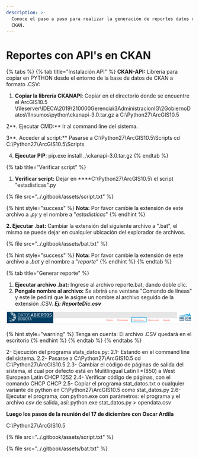 ```yaml
---
description: >-
  Conoce el paso a paso para realizar la generación de reportes datos desde
  CKAN.
---
```


# Reportes con API's en CKAN

{% tabs %}
{% tab title="Instalación API" %}
**CKAN-API:** Librería para copiar en PYTHON desde el entorno de la base de datos de CKAN a formato .CSV:

1. **Copiar la librería CKANAPI**: Copiar en el directorio donde se encuentre el ArcGIS10.5         \fileserver\IDECA\2019\210000Gerencia\3AdministracionIG\2GobiernoDatos\1Insumos\python\ckanapi-3.0.tar.gz a C:\Python27\ArcGIS10.5 

2**. Ejecutar CMD:** Ir al command line del sistema.

3**. Acceder al script:** Pasarse a C:\Python27\ArcGIS10.5\Scripts cd C:\Python27\ArcGIS10.5\Scripts 

4. **Ejecutar PIP**: pip.exe install ..\ckanapi-3.0.tar.gz
{% endtab %}

{% tab title="Verificar script" %}
1. **Verificar script:** Dejar en ****C:\Python27\ArcGIS10.5\ el script "estadisticas".py

{% file src="../.gitbook/assets/script.txt" %}

{% hint style="success" %}
**Nota:** Por favor cambie la extensión de este archivo a _.py_ y el nombre a "_estadisticas_"
{% endhint %}

**2. Ejecutar .bat:** Cambiar la extensión del siguiente archivo a ".bat", el mismo se puede dejar en cualquier ubicación del explorador de archivos.

{% file src="../.gitbook/assets/bat.txt" %}

{% hint style="success" %}
**Nota:** Por favor cambie la extensión de este archivo a _.bat_  y el nombre a "_reporte_"
{% endhint %}
{% endtab %}

{% tab title="Generar reporte" %}
1. **Ejecutar archivo .bat:** Ingrese al archivo reporte.bat, dando doble clic.
2. **Pongale nombre al archivo:** Se abrirá una ventana "Comando de líneas" y este le pedirá que le asigne un nombre al archivo seguido de la extensión .CSV. _**Ej: ReporteDic.csv**_

![](../.gitbook/assets/image%20%282%29.png)

{% hint style="warning" %}
Tenga en cuenta: El archivo .CSV quedará en el escritorio
{% endhint %}
{% endtab %}
{% endtabs %}



2- Ejecución del programa stats\_datos.py: 2.1- Estando en el command line del sistema. 2.2- Pasarse a C:\Python27\ArcGIS10.5 cd C:\Python27\ArcGIS10.5 2.3- Cambiar el código de páginas de salida del sistema, el cual por defecto está en Mulitlingual Latin I \*\(850\) a West European Latin CHCP 1252 2.4- Verificar código de páginas, con el comando CHCP CHCP 2.5- Copiar el programa stat\_datos.txt o cualquier variante de python en C:\Python27\ArcGIS10.5 como stat\_datos.py 2.6- Ejecutar el programa, con python.exe con parámetros: el programa y el archivo csv de salida, así: python.exe stat\_datos.py &gt; opendata.csv

**Luego los pasos de la reunión del 17 de diciembre con Oscar Ardila**

C:\Python27\ArcGIS10.5

{% file src="../.gitbook/assets/script.txt" %}

{% file src="../.gitbook/assets/bat.txt" %}



